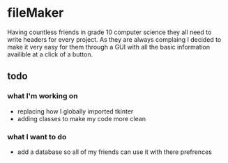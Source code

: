 # fileMaker
Having countless friends in grade 10 computer science they all need to write headers for every project. As they are always complaing I decided to make it very easy for them through a GUI with all the basic information availible at a click of a button. 

## todo

### what I'm working on
  - replacing how I globally imported tkinter
  - adding classes to make my code more clean
  
### what I want to do
  - add a database so all of my friends can use it with there prefrences
